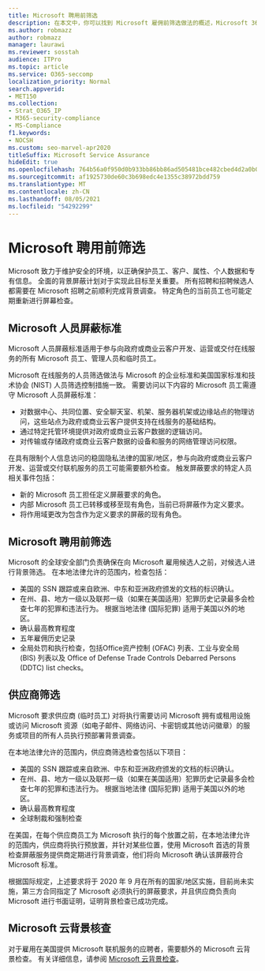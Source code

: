 ```yaml
---
title: Microsoft 聘用前筛选
description: 在本文中，你可以找到 Microsoft 雇佣前筛选做法的概述，Microsoft 365。
ms.author: robmazz
author: robmazz
manager: laurawi
ms.reviewer: sosstah
audience: ITPro
ms.topic: article
ms.service: O365-seccomp
localization_priority: Normal
search.appverid:
- MET150
ms.collection:
- Strat_O365_IP
- M365-security-compliance
- MS-Compliance
f1.keywords:
- NOCSH
ms.custom: seo-marvel-apr2020
titleSuffix: Microsoft Service Assurance
hideEdit: true
ms.openlocfilehash: 764b56a0f950d0b933bb86bb86ad505481bce482cbed4d2a0b06a4969b1c6661
ms.sourcegitcommit: af1925730de60c3b698edc4e1355c38972bdd759
ms.translationtype: MT
ms.contentlocale: zh-CN
ms.lasthandoff: 08/05/2021
ms.locfileid: "54292299"
---
```

# <a name="microsoft-pre-employment-screening"></a>Microsoft 聘用前筛选

Microsoft 致力于维护安全的环境，以正确保护员工、客户、属性、个人数据和专有信息。 全面的背景屏蔽计划对于实现此目标至关重要。 所有招聘和招聘候选人都需要在 Microsoft 招聘之前顺利完成背景调查。 特定角色的当前员工也可能定期重新进行屏幕检查。

## <a name="the-microsoft-personnel-screening-standard"></a>Microsoft 人员屏蔽标准

Microsoft 人员屏蔽标准适用于参与向政府或商业云客户开发、运营或交付在线服务的所有 Microsoft 员工、管理人员和临时员工。

Microsoft 在线服务的人员筛选做法与 Microsoft 的企业标准和美国国家标准和技术协会 (NIST) 人员筛选控制措施一致。 需要访问以下内容的 Microsoft 员工需遵守 Microsoft 人员屏蔽标准：

- 对数据中心、共同位置、安全聊天室、机架、服务器机架或边缘站点的物理访问，这些站点为政府或商业云客户提供支持在线服务的基础结构。
- 通过特定托管环境提供对政府或商业云客户数据的逻辑访问。
- 对传输或存储政府或商业云客户数据的设备和服务的网络管理访问权限。

在具有限制个人信息访问的稳固隐私法律的国家/地区，参与向政府或商业云客户开发、运营或交付联机服务的员工可能需要额外检查。 触发屏蔽要求的特定人员相关事件包括：

- 新的 Microsoft 员工担任定义屏蔽要求的角色。
- 内部 Microsoft 员工已转移或移至现有角色，当前已将屏蔽作为定义要求。
- 将作用域更改为包含作为定义要求的屏蔽的现有角色。

## <a name="microsoft-pre-employment-screening"></a>Microsoft 聘用前筛选

Microsoft 的全球安全部门负责确保在向 Microsoft 雇用候选人之前，对候选人进行背景筛选。
在本地法律允许的范围内，检查包括：

- 美国的 SSN 跟踪或来自欧洲、中东和亚洲政府颁发的文档的标识确认。
- 在州、县、地方一级以及联邦一级（如果在美国适用）犯罪历史记录最多会检查七年的犯罪和违法行为。 根据当地法律 (国际犯罪) 适用于美国以外的地区。
- 确认最高教育程度
- 五年雇佣历史记录
- 全局处罚和执行检查，包括Office资产控制 (OFAC) 列表、工业与安全局 (BIS) 列表以及 Office of Defense Trade Controls Debarred Persons (DDTC) list checks。

## <a name="supplier-screening"></a>供应商筛选

Microsoft 要求供应商 (临时员工) 对将执行需要访问 Microsoft 拥有或租用设施或访问 Microsoft 资源（如电子邮件、网络访问、卡密钥或其他访问徽章）的服务或项目的所有人员执行预部署背景调查。

在本地法律允许的范围内，供应商筛选检查包括以下项目：

- 美国的 SSN 跟踪或来自欧洲、中东和亚洲政府颁发的文档的标识确认。
- 在州、县、地方一级以及联邦一级（如果在美国适用）犯罪历史记录最多会检查七年的犯罪和违法行为。 根据当地法律 (国际犯罪) 适用于美国以外的地区。
- 确认最高教育程度
- 全球制裁和强制检查

在美国，在每个供应商员工为 Microsoft 执行的每个放置之前，在本地法律允许的范围内，供应商将执行预放置，并针对某些位置，使用 Microsoft 首选的背景检查屏蔽服务提供商定期进行背景调查，他们将向 Microsoft 确认该屏蔽符合 Microsoft 标准。 

根据国际规定，上述要求将于 2020 年 9 月在所有的国家/地区实施，目前尚未实施，第三方合同指定了 Microsoft 必须执行的屏蔽要求，并且供应商负责向 Microsoft 进行书面证明，证明背景检查已成功完成。

## <a name="microsoft-cloud-background-check"></a>Microsoft 云背景核查

对于雇用在美国提供 Microsoft 联机服务的应聘者，需要额外的 Microsoft 云背景检查。 有关详细信息，请参阅 [Microsoft 云背景检查](assurance-cloud-background-check.md)。